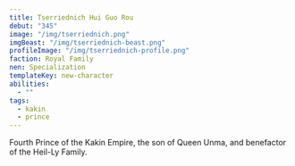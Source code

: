 ```yaml
---
title: Tserriednich Hui Guo Rou
debut: "345"
image: "/img/tserriednich.png"
imgBeast: "/img/tserriednich-beast.png"
profileImage: "/img/tserriednich-profile.png"
faction: Royal Family
nen: Specialization
templateKey: new-character
abilities:
  - ""
tags:
  - kakin
  - prince
---
```


Fourth Prince of the Kakin Empire, the son of Queen Unma, and benefactor of the Heil-Ly Family.
